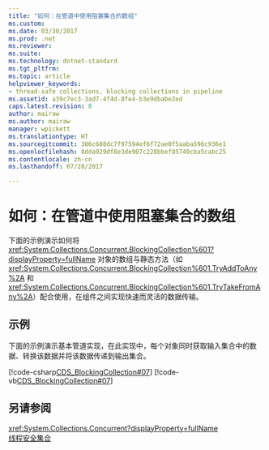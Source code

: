 ```yaml
---
title: "如何：在管道中使用阻塞集合的数组"
ms.custom: 
ms.date: 03/30/2017
ms.prod: .net
ms.reviewer: 
ms.suite: 
ms.technology: dotnet-standard
ms.tgt_pltfrm: 
ms.topic: article
helpviewer_keywords:
- thread-safe collections, blocking collections in pipeline
ms.assetid: a39c7ec3-3ad7-4f4d-8fe4-b3e9dbabe2ed
caps.latest.revision: 8
author: mairaw
ms.author: mairaw
manager: wpickett
ms.translationtype: HT
ms.sourcegitcommit: 306c608dc7f97594ef6f72ae0f5aaba596c936e1
ms.openlocfilehash: 8dda929df8e3de907c228bbef85749cba5cabc25
ms.contentlocale: zh-cn
ms.lasthandoff: 07/28/2017

---
```

# <a name="how-to-use-arrays-of-blocking-collections-in-a-pipeline"></a>如何：在管道中使用阻塞集合的数组
下面的示例演示如何将 <xref:System.Collections.Concurrent.BlockingCollection%601?displayProperty=fullName> 对象的数组与静态方法（如 <xref:System.Collections.Concurrent.BlockingCollection%601.TryAddToAny%2A> 和 <xref:System.Collections.Concurrent.BlockingCollection%601.TryTakeFromAny%2A>）配合使用，在组件之间实现快速而灵活的数据传输。  
  
## <a name="example"></a>示例  
 下面的示例演示基本管道实现，在此实现中，每个对象同时获取输入集合中的数据、转换该数据并将该数据传递到输出集合。  
  
 [!code-csharp[CDS_BlockingCollection#07](../../../../samples/snippets/csharp/VS_Snippets_Misc/cds_blockingcollection/cs/example07.cs#07)] [!code-vb[CDS_BlockingCollection#07](../../../../samples/snippets/visualbasic/VS_Snippets_Misc/cds_blockingcollection/vb/bcpipeline.vb#07)]  
  
## <a name="see-also"></a>另请参阅  
 <xref:System.Collections.Concurrent?displayProperty=fullName>   
 [线程安全集合](../../../../docs/standard/collections/thread-safe/index.md)

